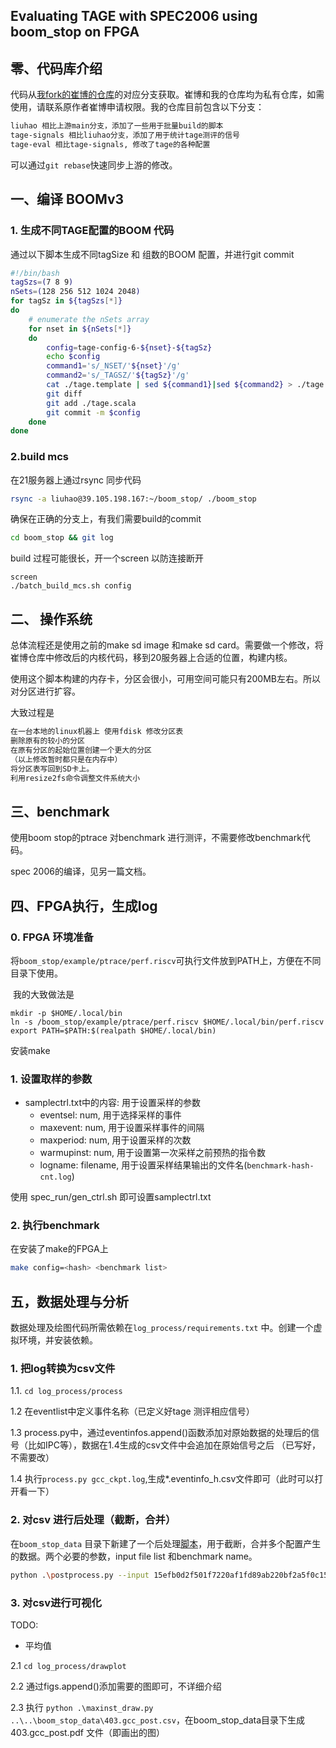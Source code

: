 ## Evaluating TAGE with SPEC2006 using boom_stop on FPGA

## 零、代码库介绍

代码从[我fork的崔博的仓库](https://github.com/HarsonLau/boom_stop)的对应分支获取。崔博和我的仓库均为私有仓库，如需使用，请联系原作者崔博申请权限。我的仓库目前包含以下分支：

```txt
liuhao 相比上游main分支，添加了一些用于批量build的脚本
tage-signals 相比liuhao分支，添加了用于统计tage测评的信号
tage-eval 相比tage-signals, 修改了tage的各种配置
```

可以通过`git rebase`快速同步上游的修改。

## 一、编译 BOOMv3

### 1. 生成不同TAGE配置的BOOM 代码

通过以下脚本生成不同tagSize 和 组数的BOOM 配置，并进行git commit

```bash
#!/bin/bash
tagSzs=(7 8 9)
nSets=(128 256 512 1024 2048)
for tagSz in ${tagSzs[*]}
do
    # enumerate the nSets array
    for nset in ${nSets[*]}
    do
        config=tage-config-6-${nset}-${tagSz}
        echo $config
        command1='s/_NSET/'${nset}'/g'
        command2='s/_TAGSZ/'${tagSz}'/g'
        cat ./tage.template | sed ${command1}|sed ${command2} > ./tage.scala
        git diff
        git add ./tage.scala
        git commit -m $config       
    done
done
```

### 2.build mcs 

在21服务器上通过rsync 同步代码

```bash
rsync -a liuhao@39.105.198.167:~/boom_stop/ ./boom_stop
```
确保在正确的分支上，有我们需要build的commit

```bash
cd boom_stop && git log
```
build 过程可能很长，开一个screen 以防连接断开

```
screen 
./batch_build_mcs.sh config
```

## 二、  操作系统

总体流程还是使用之前的make sd image 和make sd card。需要做一个修改，将崔博仓库中修改后的内核代码，移到20服务器上合适的位置，构建内核。

使用这个脚本构建的内存卡，分区会很小，可用空间可能只有200MB左右。所以对分区进行扩容。

大致过程是

```bash
在一台本地的linux机器上 使用fdisk 修改分区表
删除原有的较小的分区
在原有分区的起始位置创建一个更大的分区
（以上修改暂时都只是在内存中）
将分区表写回到SD卡上。
利用resize2fs命令调整文件系统大小
```

## 三、benchmark

使用boom stop的ptrace 对benchmark 进行测评，不需要修改benchmark代码。

spec 2006的编译，见另一篇文档。

## 四、FPGA执行，生成log

### 0. FPGA 环境准备

​	将`boom_stop/example/ptrace/perf.riscv`可执行文件放到PATH上，方便在不同目录下使用。

​	我的大致做法是	

```shell
mkdir -p $HOME/.local/bin
ln -s /boom_stop/example/ptrace/perf.riscv $HOME/.local/bin/perf.riscv
export PATH=$PATH:$(realpath $HOME/.local/bin)
```

安装make

### 1. 设置取样的参数

- samplectrl.txt中的内容: 用于设置采样的参数
  - eventsel: num, 用于选择采样的事件
  - maxevent: num, 用于设置采样事件的间隔
  - maxperiod: num, 用于设置采样的次数
  - warmupinst: num, 用于设置第一次采样之前预热的指令数
  - logname: filename, 用于设置采样结果输出的文件名(`benchmark-hash-cnt.log`)

使用 spec_run/gen_ctrl.sh 即可设置samplectrl.txt

### 2. 执行benchmark

在安装了make的FPGA上
```bash
make config=<hash> <benchmark list> 
```


## 五，数据处理与分析

数据处理及绘图代码所需依赖在`log_process/requirements.txt` 中。创建一个虚拟环境，并安装依赖。

###  1. 把log转换为csv文件

1.1. `cd log_process/process`

1.2 在eventlist中定义事件名称（已定义好tage 测评相应信号）

1.3 process.py中，通过eventinfos.append()函数添加对原始数据的处理后的信号（比如IPC等），数据在1.4生成的csv文件中会追加在原始信号之后 （已写好，不需要改）

1.4 执行`process.py gcc_ckpt.log`,生成*.eventinfo_h.csv文件即可（此时可以打开看一下）


### 2. 对csv 进行后处理（截断，合并）
在`boom_stop_data` 目录下新建了一个后处理[脚本](https://gist.github.com/HarsonLau/cd89edec765a348929d333f7f02f3ff2)，用于截断，合并多个配置产生的数据。两个必要的参数，input file list 和benchmark name。

```bash
python .\postprocess.py --input 15efb0d2f501f7220af1fd89ab220bf2a5f0c15d-2_eventinfo_h.csv 74b62fec3c350cbb9a5c424037d4f5ddda7387c2-0_eventinfo_h.csv   --benchmark 403.gcc
```

### 3. 对csv进行可视化

TODO:

  -  平均值

2.1 `cd log_process/drawplot`

2.2 通过figs.append()添加需要的图即可，不详细介绍

2.3 执行 `python .\maxinst_draw.py ..\..\boom_stop_data\403.gcc_post.csv`，在boom_stop_data目录下生成403.gcc_post.pdf 文件（即画出的图）
